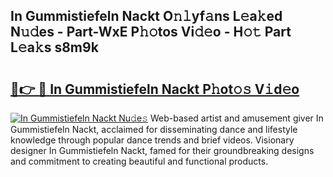 ## In Gummistiefeln Nackt O𝚗𝚕yf𝚊ns L𝚎a𝚔ed N𝚞𝚍es - Part-WxE P𝚑𝚘tos Vi𝚍𝚎o - H𝚘𝚝 Part L𝚎a𝚔s s8m9k

# <h2><a href="http://kfd5dh.oniu.top/?m=In+Gummistiefeln+Nackt">🔗👉 🔴 In Gummistiefeln Nackt P𝚑ot𝚘𝚜 V𝚒d𝚎o</a></h2>

[![In Gummistiefeln Nackt Nu𝚍e𝚜](https://i.imgur.com/0qMVB7G.gif)](http://kfd5dh.oniu.top/?m=In+Gummistiefeln+Nackt)
Web-based artist and amusement giver In Gummistiefeln Nackt, acclaimed for disseminating dance and lifestyle knowledge through popular dance trends and brief videos. Visionary designer In Gummistiefeln Nackt, famed for their groundbreaking designs and commitment to creating beautiful and functional products.  
